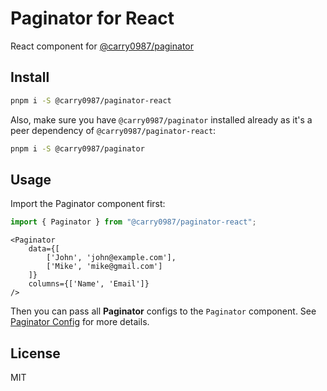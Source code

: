 # Paginator for React

React component for [@carry0987/paginator](https://carry0987.github.io/Paginator-JS/)

## Install

```bash
pnpm i -S @carry0987/paginator-react
```

Also, make sure you have `@carry0987/paginator` installed already as it's a peer dependency of `@carry0987/paginator-react`:

```bash
pnpm i -S @carry0987/paginator
```

## Usage

Import the Paginator component first:

```js
import { Paginator } from "@carry0987/paginator-react";
```

```tsx
<Paginator
    data={[
        ['John', 'john@example.com'],
        ['Mike', 'mike@gmail.com']
    ]}
    columns={['Name', 'Email']}
/>
```

Then you can pass all **Paginator** configs to the `Paginator` component. See [Paginator Config](https://carry0987.github.io/Paginator-JS/docs/config/) for more details.

## License

MIT
